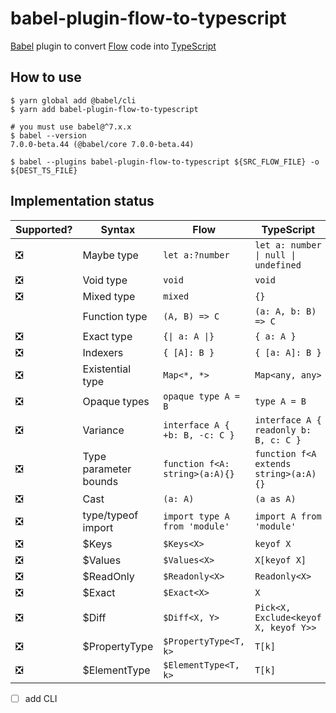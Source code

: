 # babel-plugin-flow-to-typescript

[Babel] plugin to convert [Flow] code into [TypeScript]

## How to use

```shell
$ yarn global add @babel/cli 
$ yarn add babel-plugin-flow-to-typescript

# you must use babel@^7.x.x
$ babel --version 
7.0.0-beta.44 (@babel/core 7.0.0-beta.44)

$ babel --plugins babel-plugin-flow-to-typescript ${SRC_FLOW_FILE} -o ${DEST_TS_FILE}
```

## Implementation status

| Supported? | Syntax | Flow | TypeScript |
|---|---|---|---|
| ❎ | Maybe type | `let a:?number` | `let a: number \| null \| undefined` |
| ❎ | Void type | `void` | `void` |
| ❎ | Mixed type | `mixed` | `{}` |
|    | Function type | `(A, B) => C` | `(a: A, b: B) => C` |
| ❎ | Exact type | `{\| a: A \|}` | `{ a: A }` |
| ❎ | Indexers | `{ [A]: B }` | `{ [a: A]: B }` |
| ❎ | Existential type | `Map<*, *>` | `Map<any, any>` |
| ❎ | Opaque types | `opaque type A = B` | `type A = B` |
| ❎ | Variance | `interface A { +b: B, -c: C }` | `interface A { readonly b: B, c: C }` |
| ❎ | Type parameter bounds | `function f<A: string>(a:A){}` | `function f<A extends string>(a:A){}` |
| ❎ | Cast | `(a: A)` | `(a as A)` |
| ❎ | type/typeof import | `import type A from 'module'` | `import A from 'module'` |
| ❎ | $Keys | `$Keys<X>` | `keyof X` |
| ❎ | $Values | `$Values<X>` | `X[keyof X]` |
| ❎ | $ReadOnly | `$Readonly<X>` | `Readonly<X>` |
| ❎ | $Exact| `$Exact<X>` | `X` |
| ❎ | $Diff| `$Diff<X, Y>` | `Pick<X, Exclude<keyof X, keyof Y>>` |
| ❎ | $PropertyType| `$PropertyType<T, k>` | `T[k]` |
| ❎ | $ElementType| `$ElementType<T, k>` | `T[k]` |

- [ ] add CLI

[Babel]: https://github.com/babel/babel
[Flow]: https://github.com/facebook/flow
[TypeScript]: https://github.com/Microsoft/TypeScript